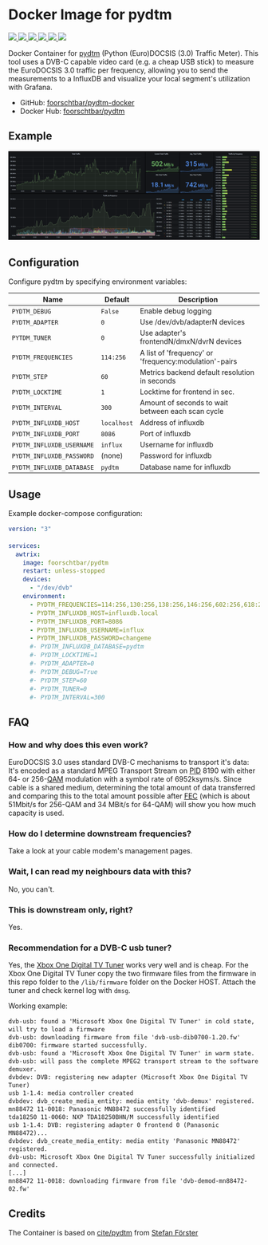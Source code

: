 # Docker Image for pydtm

[
  ![](https://img.shields.io/docker/v/foorschtbar/pydtm?style=plastic&sort=date)
  ![](https://img.shields.io/docker/pulls/foorschtbar/pydtm?style=plastic)
  ![](https://img.shields.io/docker/stars/foorschtbar/pydtm?style=plastic)
  ![](https://img.shields.io/docker/image-size/foorschtbar/pydtm?style=plastic)
  ![](https://img.shields.io/github/workflow/status/foorschtbar/pydtm-docker/CI%20Workflow?style=plastic)
](https://hub.docker.com/repository/docker/foorschtbar/pydtm)
[
  ![](https://img.shields.io/github/last-commit/foorschtbar/pydtm-docker?style=plastic)
](https://github.com/foorschtbar/pydtm-docker)

Docker Container for [pydtm](https://github.com/cite/pydtm) (Python (Euro)DOCSIS (3.0) Traffic Meter). This tool uses a DVB-C capable video card (e.g. a cheap USB stick) to measure the EuroDOCSIS 3.0 traffic per frequency, allowing you to send the measurements to a InfluxDB and visualize your local segment's utilization with Grafana. 

* GitHub: [foorschtbar/pydtm-docker](https://github.com/foorschtbar/pydtm-docker)
* Docker Hub: [foorschtbar/pydtm](https://hub.docker.com/r/foorschtbar/pydtm)

## Example

![](.github/grafana.png)

## Configuration

Configure  pydtm by specifying environment variables:

Name | Default | Description
--- | --- | ---
`PYDTM_DEBUG` | `False` | Enable debug logging
`PYDTM_ADAPTER` | `0` | Use /dev/dvb/adapterN devices
`PYTDM_TUNER` | `0` | Use adapter's frontendN/dmxN/dvrN devices
`PYDTM_FREQUENCIES` | `114:256` | A list of 'frequency' or 'frequency:modulation'-pairs
`PYDTM_STEP` | `60` | Metrics backend default resolution in seconds
`PYDTM_LOCKTIME` | `1` | Locktime for frontend in sec.
`PYDTM_INTERVAL` | `300` | Amount of seconds to wait between each scan cycle
`PYDTM_INFLUXDB_HOST` | `localhost` | Address of influxdb
`PYDTM_INFLUXDB_PORT` | `8086` | Port of influxdb
`PYDTM_INFLUXDB_USERNAME` | `influx` | Username for influxdb
`PYDTM_INFLUXDB_PASSWORD` | (none) | Password for influxdb
`PYDTM_INFLUXDB_DATABASE` | `pydtm` | Database name for influxdb

## Usage

Example docker-compose configuration:

```yml
version: "3"

services:
  awtrix:
    image: foorschtbar/pydtm
    restart: unless-stopped
    devices:
      - "/dev/dvb"
    environment:
      - PYDTM_FREQUENCIES=114:256,130:256,138:256,146:256,602:256,618:256,626:256,642:256,650:256,658:256,666:256,674:256,682:256,690:256,698:64,706:64,714:64,722:64,730:64,738:64,746:64,754:64,762:64,770:64,778:64,786:64,794:64,802:64,810:64,818:64,826:64,834:64
      - PYDTM_INFLUXDB_HOST=influxdb.local
      - PYDTM_INFLUXDB_PORT=8086
      - PYDTM_INFLUXDB_USERNAME=influx
      - PYDTM_INFLUXDB_PASSWORD=changeme
      #- PYDTM_INFLUXDB_DATABASE=pydtm
      #- PYDTM_LOCKTIME=1
      #- PYDTM_ADAPTER=0
      #- PYDTM_DEBUG=True
      #- PYDTM_STEP=60
      #- PYDTM_TUNER=0
      #- PYDTM_INTERVAL=300
```

## FAQ

### How and why does this even  work?

EuroDOCSIS 3.0 uses standard DVB-C mechanisms to transport it's data: It's encoded as a standard MPEG Transport Stream on [PID](https://en.wikipedia.org/wiki/MPEG_transport_stream#Packet_Identifier_\(PID\)) 8190 with either 64- or 256-[QAM](https://en.wikipedia.org/wiki/QAM_\(television\)) modulation with a symbol rate of 6952ksyms/s. Since cable is a shared medium, determining the total amount of data transferred and comparing this to the total amount possible after [FEC](https://en.wikipedia.org/wiki/Forward_error_correction) (which is about 51Mbit/s for 256-QAM and 34 MBit/s for 64-QAM) will show you how much capacity is used.

### How do I determine downstream frequencies?

Take a look at your cable modem's management pages.

### Wait, I can read my neighbours data with this?

No, you can't.

### This is downstream only, right?

Yes. 

### Recommendation for a DVB-C usb tuner?

Yes, the [Xbox One Digital TV Tuner](https://www.linuxtv.org/wiki/index.php/Xbox_One_Digital_TV_Tuner) works very well and is cheap. For the Xbox One Digital TV Tuner copy the two firmware files from the firmware in this repo folder to the `/lib/firmware` folder on the Docker HOST. Attach the tuner and check kernel log with `dmsg`. 

Working example:

```shell
dvb-usb: found a 'Microsoft Xbox One Digital TV Tuner' in cold state, will try to load a firmware
dvb-usb: downloading firmware from file 'dvb-usb-dib0700-1.20.fw'
dib0700: firmware started successfully.
dvb-usb: found a 'Microsoft Xbox One Digital TV Tuner' in warm state.
dvb-usb: will pass the complete MPEG2 transport stream to the software demuxer.
dvbdev: DVB: registering new adapter (Microsoft Xbox One Digital TV Tuner)
usb 1-1.4: media controller created
dvbdev: dvb_create_media_entity: media entity 'dvb-demux' registered.
mn88472 11-0018: Panasonic MN88472 successfully identified
tda18250 11-0060: NXP TDA18250BHN/M successfully identified
usb 1-1.4: DVB: registering adapter 0 frontend 0 (Panasonic MN88472)...
dvbdev: dvb_create_media_entity: media entity 'Panasonic MN88472' registered.
dvb-usb: Microsoft Xbox One Digital TV Tuner successfully initialized and connected.
[...]
mn88472 11-0018: downloading firmware from file 'dvb-demod-mn88472-02.fw'
```

## Credits

The Container is based on [cite/pydtm](https://github.com/cite/pydtm) from [Stefan Förster](https://www.incertum.net/post/2019/pydtm_1/)
